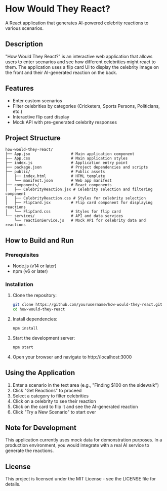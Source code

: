 # How Would They React?

A React application that generates AI-powered celebrity reactions to various scenarios.

## Description

"How Would They React?" is an interactive web application that allows users to enter scenarios and see how different celebrities might react to them. The application uses a flip card UI to display the celebrity image on the front and their AI-generated reaction on the back.

## Features

- Enter custom scenarios
- Filter celebrities by categories (Cricketers, Sports Persons, Politicians, etc.)
- Interactive flip card display
- Mock API with pre-generated celebrity responses

## Project Structure

```
how-would-they-react/
├── App.jsx                  # Main application component
├── App.css                  # Main application styles
├── index.js                 # Application entry point
├── package.json             # Project dependencies and scripts
├── public/                  # Public assets
│   ├── index.html           # HTML template
│   └── manifest.json        # Web app manifest
├── components/              # React components
│   ├── CelebrityReaction.jsx # Celebrity selection and filtering component
│   ├── CelebrityReaction.css # Styles for celebrity selection
│   ├── FlipCard.jsx         # Flip card component for displaying reactions
│   └── FlipCard.css         # Styles for flip card
└── services/                # API and data services
    └── reactionService.js   # Mock API for celebrity data and reactions
```

## How to Build and Run

### Prerequisites

- Node.js (v14 or later)
- npm (v6 or later)

### Installation

1. Clone the repository:
   ```bash
   git clone https://github.com/yourusername/how-would-they-react.git
   cd how-would-they-react
   ```

2. Install dependencies:
   ```bash
   npm install
   ```

3. Start the development server:
   ```bash
   npm start
   ```

4. Open your browser and navigate to http://localhost:3000

## Using the Application

1. Enter a scenario in the text area (e.g., "Finding $100 on the sidewalk")
2. Click "Get Reactions" to proceed
3. Select a category to filter celebrities
4. Click on a celebrity to see their reaction
5. Click on the card to flip it and see the AI-generated reaction
6. Click "Try a New Scenario" to start over

## Note for Development

This application currently uses mock data for demonstration purposes. In a production environment, you would integrate with a real AI service to generate the reactions.

## License

This project is licensed under the MIT License - see the LICENSE file for details.
